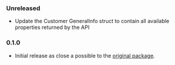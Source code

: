 ### Unreleased

* Update the Customer GeneralInfo struct to contain all available properties returned by the API

### 0.1.0

* Initial release as close a possible to the [original package](https://github.com/plesk/api-php-lib).
